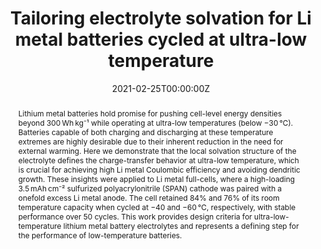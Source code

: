---
title: "Tailoring electrolyte solvation for Li metal batteries cycled at ultra-low temperature"
authors:
- John Holoubek
- Haodong Liu
- Zhaohui Wu
- Yijie Yin
- Xing Xing
- Guorui Cai
- Sicen Yu
- Hongyao Zhou
- Tod Pascal
- Zheng Chen
- Ping Liu
date: "2021-02-25T00:00:00Z"
doi: "10.1038/s41560-021-00783-z"
abstract: "Lithium metal batteries hold promise for pushing cell-level energy densities beyond 300 Wh kg⁻¹ while operating at ultra-low temperatures (below −30 °C). Batteries capable of both charging and discharging at these temperature extremes are highly desirable due to their inherent reduction in the need for external warming.

Here we demonstrate that the local solvation structure of the electrolyte defines the charge-transfer behavior at ultra-low temperature, which is crucial for achieving high Li metal Coulombic efficiency and avoiding dendritic growth. These insights were applied to Li metal full-cells, where a high-loading 3.5 mAh cm⁻² sulfurized polyacrylonitrile (SPAN) cathode was paired with a onefold excess Li metal anode. The cell retained 84% and 76% of its room temperature capacity when cycled at −40 and −60 °C, respectively, with stable performance over 50 cycles.

This work provides design criteria for ultra-low-temperature lithium metal battery electrolytes and represents a defining step for the performance of low-temperature batteries.
"
links:
- name: Main Paper
  url: "publication/s41560-021-00783-z/055.s41560-021-00783-z.pdf"

- name: Supporting Material
  url: "publication/s41560-021-00783-z/055.s41560-021-00783-z-SI.pdf"


publication: "Nature Energy"
publication_types: ["article-journal"]
---